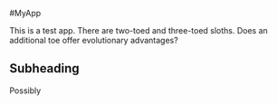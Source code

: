#MyApp

This is a test app. There are two-toed and three-toed sloths. Does an additional toe offer evolutionary advantages? 

## Subheading

Possibly
